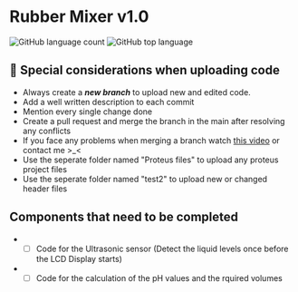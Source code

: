 # Rubber Mixer v1.0
![GitHub language count](https://img.shields.io/github/languages/count/{username}/{repo-name})
![GitHub top language](https://img.shields.io/github/languages/top/{username}/{repo-name}?color=yellow)
## :eyes: Special considerations when uploading code
* Always create a **_new branch_** to upload new and edited code.
* Add a well written description to each commit
* Mention every single change done
* Create a pull request and merge the branch in the main after resolving any conflicts
* If you face any problems when merging a branch watch [this video](https://youtu.be/9j0AOrO0dnw?t=1086) or contact me >_< 
* Use the seperate folder named "Proteus files" to upload any proteus project files 
* Use the seperate folder named "test2" to upload new or changed header files 

## Components that need to be completed
* - [ ] Code for the Ultrasonic sensor (Detect the liquid levels once before the LCD Display starts)
* - [ ] Code for the calculation of the pH values and the rquired volumes
